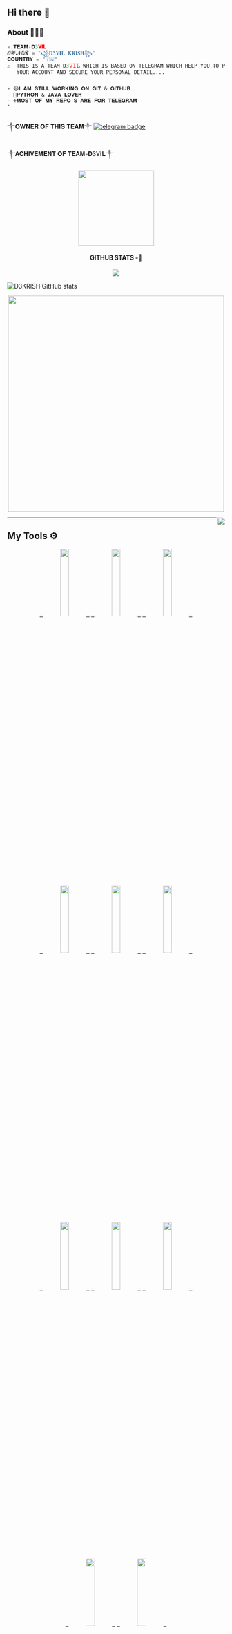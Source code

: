 ## Hi there 👋

                     

### About 🙋🏻‍♂️
```python
♕︎.𝐓𝐄𝐀𝐌-𝐃3𝐕𝐈𝐋
𝓞𝓦𝓝𝓔𝓡 = "꧁𝐃3𝐕𝐈𝐋 𝐊𝐑𝐈𝐒𝐇꧂"
𝐂𝐎𝐔𝐍𝐓𝐑𝐘 = "🇮🇳"
⚠︎  𝚃𝙷𝙸𝚂 𝙸𝚂 𝙰 𝚃𝙴𝙰𝙼-𝙳3𝚅𝙸𝙻 𝚆𝙷𝙸𝙲𝙷 𝙸𝚂 𝙱𝙰𝚂𝙴𝙳 𝙾𝙽 𝚃𝙴𝙻𝙴𝙶𝚁𝙰𝙼 𝚆𝙷𝙸𝙲𝙷 𝙷𝙴𝙻𝙿 𝚈𝙾𝚄 𝚃𝙾 𝙿𝚁𝙾𝚃𝙴𝙲𝚃
   𝚈𝙾𝚄𝚁 𝙰𝙲𝙲𝙾𝚄𝙽𝚃 𝙰𝙽𝙳 𝚂𝙴𝙲𝚄𝚁𝙴 𝚈𝙾𝚄𝚁 𝙿𝙴𝚁𝚂𝙾𝙽𝙰𝙻 𝙳𝙴𝚃𝙰𝙸𝙻....
```
###

###
```
- 😄𝐈 𝐀𝐌 𝐒𝐓𝐈𝐋𝐋 𝐖𝐎𝐑𝐊𝐈𝐍𝐆 𝐎𝐍 𝐆𝐈𝐓 & 𝐆𝐈𝐓𝐇𝐔𝐁
- 🥰𝐏𝐘𝐓𝐇𝐎𝐍 & 𝐉𝐀𝐕𝐀 𝐋𝐎𝐕𝐄𝐑
- ⚜️𝐌𝐎𝐒𝐓 𝐎𝐅 𝐌𝐘 𝐑𝐄𝐏𝐎'𝐒 𝐀𝐑𝐄 𝐅𝐎𝐑 𝐓𝐄𝐋𝐄𝐆𝐑𝐀𝐌
'
```
###
༒︎𝐎𝐖𝐍𝐄𝐑 𝐎𝐅 𝐓𝐇𝐈𝐒 𝐓𝐄𝐀𝐌༒︎
[![telegram badge](https://img.shields.io/badge/CONTACT-ME-30302f?style=for-the-badge&logo=telegram)](https://t.me/D3_krish)
###
 ༒︎𝐀𝐂𝐇𝐈𝐕𝐄𝐌𝐄𝐍𝐓 𝐎𝐅 𝐓𝐄𝐀𝐌-𝐃3𝐕𝐈𝐋༒︎
<p
  align='middle'><img src='https://komarev.com/ghpvc/?username=D3KRISH&label=My%20Project%20Award's&color=blueviolet&style=plastic' width='175"'></p>

<h4 align="center"><b> GITHUB STATS -💛</b></h4>

<div align="center"><img src="https://github-profile-trophy.vercel.app/?username=D3KRISH&theme=dracula&count_private=true"></div>

 ![D3KRISH GitHub stats](https://github-readme-stats.vercel.app/api?username=TEAM-D3VIL&show_icons=true&theme=radical)

  <p align='middle'><img src='https://github-readme-streak-stats.herokuapp.com/?user=D3KRISH&theme=midnight-purple&show_icon=true' width='500"'></p> 

<img align="right" src="https://github-readme-stats.vercel.app/api/top-langs/?username=D3KRISH&theme=tokyonight&hide=batchfile">




---

## My Tools ⚙️
  <p align='middle'>
    <code><a href="https://git-scm.com/" target="_blank"> <img width="20%"   src="https://www.vectorlogo.zone/logos/git-scm/git-scm-ar21.svg"> </a></code>
    <code><a href="https://www.python.org/" target="_blank"> <img width="20%"   src="https://www.vectorlogo.zone/logos/python/python-ar21.svg"> </a></code>
    <code><a href="https://heroku.com/" target="_blank"> <img width="20%"   src="https://www.vectorlogo.zone/logos/heroku/heroku-ar21.svg"> </a></code>
    <br />
    <code><a href="https://www.mysql.com/" target="_blank"> <img width="20%"  src="https://www.vectorlogo.zone/logos/mysql/mysql-ar21.svg"> </a></code>
    <code><a href="https://redis.io/" target="_blank"> <img width="20%"  src="https://www.vectorlogo.zone/logos/redis/redis-ar21.svg"> </a></code>
    <code><a href="https://firebase.google.com/" target="_blank"> <img width="20%"  src="https://www.vectorlogo.zone/logos/firebase/firebase-ar21.svg"> </a></code>
    <br />
    <code><a href="https://www.mongodb.com/" target="_blank"> <img width="20%"  src="https://www.vectorlogo.zone/logos/mongodb/mongodb-ar21.svg"> </a></code>
    <code><a href="https://github.com/" target="_blank"> <img width="20%"  src="https://www.vectorlogo.zone/logos/github/github-ar21.svg"> </a></code>
    <code><a href="https://gitlab.com/" target="_blank"> <img width="20%"  src="https://www.vectorlogo.zone/logos/gitlab/gitlab-ar21.svg"> </a></code>
    <br />
    <code><a href="https://www.postgresql.org/" target="_blank"> <img width="20%"  src="https://www.vectorlogo.zone/logos/postgresql/postgresql-ar21.svg"> </a></code>
    <code><a href="https://telegram.org/" target="_blank"> <img width="20%"  src="https://www.vectorlogo.zone/logos/telegram/telegram-ar21.svg"> </a></code>
    <br>
      </p>  

---



